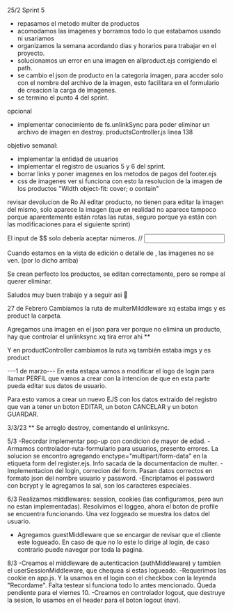 25/2 Sprint 5
- repasamos el metodo multer de productos
- acomodamos las imagenes y borramos todo lo que estabamos usando ni usariamos
- organizamos la semana acordando dias y horarios para trabajar en el proyecto.
- solucionamos un error en una imagen en allproduct.ejs corrigiendo el path.
- se cambio el json de producto en la categoria imagen, para accder solo con el nombre del archivo de la imagen, esto facilitara en el formulario de creacion la carga de imagenes.
- se termino el punto 4 del sprint.

opcional
- implementar conocimiento de fs.unlinkSync para poder eliminar un archivo de imagen en destroy. productsController.js linea 138

objetivo semanal:
- implementar la entidad de usuarios
- implementar el registro de usuarios 5 y 6 del sprint.
- borrar links y poner imagenes en los metodos de pagos del footer.ejs
- css de imagenes ver si funciona con esto la resolucion de la imagen de los productos  "Width
object-fit: cover; o contain"

revisar devolucion de Ro
Al editar producto, no tienen para editar la imagen del mismo, solo aparece la imagen (que en realidad no aparece tampoco porque aparentemente están rotas las rutas, seguro porque ya están con las modificaciones para el siguiente sprint) 
<!-- Corregido en la linea 82 de productEditForm.ejs le agregue /img/imgs antes del <%=>
 <img class="edit-form-img-edit-form" src="/img/imgs/<%= product.image%>"> -->

El input de $$ solo debería aceptar números. 
// <input type="number" name="price" id="price" value="<%= product.price %>">

Cuando estamos en la vista de edición o detalle de , las imagenes no se ven. (por lo dicho arriba)

Se crean perfecto los productos, se editan correctamente, pero se rompe al querer eliminar. 

Saludos muy buen trabajo y a seguir asi 💪

27 de Febrero
Cambiamos la ruta de multerMilddleware xq estaba imgs y es product la carpeta.

Agregamos una imagen en el json para ver porque no elimina un producto, hay que controlar el unlinksync xq tira error ahi **

Y en productController cambiamos la ruta xq también estaba imgs y es product

---1 de marzo---
En esta estapa vamos a modificar el logo de login para llamar PERFIL que vamos a crear con la intencion de que en esta parte pueda editar sus datos de usuario.

Para esto vamos a crear un nuevo EJS con los datos extraido del registro que van a tener un boton EDITAR, un boton CANCELAR y un boton GUARDAR.

3/3/23 ** Se arreglo destroy, comentando el unlinksync. 

5/3 -Recordar implementar pop-up con condicion de mayor de edad.
    -Armamos controlador-ruta-formulario para usuarios, presento errores. La solucion se encontro agregando enctype="multipart/form-data" en la etiqueta form del register.ejs. Info sacada de la documentacion de multer.
    -Implementacion del login, correcion del form. Pasan datos correctos en formato json del nombre usuario y password.
    -Encriptamos el password con bcrypt y le agregamos la sal, son los caracteres especiales.

6/3 Realizamos middlewares: session, cookies (las configuramos, pero aun no estan implementadas). Resolvimos el loggeo, ahora el boton de profile se encuentra funcionando. Una vez loggeado se muestra los datos del usuario. 
- Agregamos guestMiddleware que se encargar de revisar que el cliente este logueado. En caso de que no lo este lo dirige al login, de caso contrario puede navegar por toda la pagina. 

8/3 -Creamos el middleware de autenticacion (authMiddleware) y tambien el userSessionMiddleware, que chequea si estas logueado.
    -Requerimos las cookie en app.js. Y la usamos en el login con el checkbox con la leyenda "Recordame". Falta testear si funciona todo lo antes mencionado. Queda pendiente para el viernes 10.
    -Creamos en controlador logout, que destruye la sesion, lo usamos en el header para el boton logout (nav).